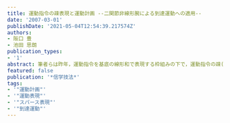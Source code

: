 ```yaml
---
title: 運動指令の疎表現と運動計画 --二関節非線形腕による到達運動への適用--
date: '2007-03-01'
publishDate: '2021-05-04T12:54:39.217574Z'
authors:
- 阪口 豊
- 池田 思朗
publication_types:
- '1'
abstract: 筆者らは昨年，運動指令を基底の線形和で表現する枠組みの下で，運動指令の疎(スパース)表現を求めることが運動計画の一手法として機能することを示した．昨年の報告では，運動系の特性が線形であることを前提に議論したが，本報告では，非線形な運動系に対してこの手法を適用する方法について議論する．具体的には，到達運動の運動指令を運動初期の弾道的成分を担う成分と手先位置を目標で正しく維持する成分に分け，前者の生成に疎表現に基づく運動計画法を適用する．このとき，本来は非線形である運動系を擬似的に線形系とみなして効率的に運動指令を生成する一方，不完全な形で生成された運動指令によって生じた誤差を姿勢維持成分の働きにより補う．水平面内二関節腕モデルを用いた数値実験により，以上の方法の有効性や生成される運動軌道の性質を検証した．
featured: false
publication: '*信学技法*'
tags:
- '"運動計画"'
- '"運動表現"'
- '"スパース表現"'
- '"到達運動"'
---
```

